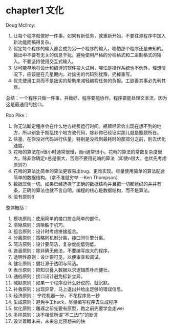 
# chapter1 文化


Doug Mcllroy:

1. 让每个程序就做好一件事。如果有新任务，就重新开始，不要往源程序中加入新功能而搞得复杂。
2. 假定每个程序的输入都会成为另一个程序的输入，哪怕那个程序还是未知的。输出中不要有无关的信息干扰。避免使用严格的分栏格式和二进制格式的输入。不要坚持使用交互式输入。
3. 尽可能早地将设计和编译的软件投入试用，哪怕是操作系统也不例外，理想情况下，应该是在几星期内。对拙劣的代码别犹豫，扔掉重写。
4. 优先使用工具而不是拙劣的帮助来减轻编程任务的负担。工欲善其事必先利其器。

总结：一个程序只做一件事，并做好。程序要能协作。程序要能处理文本流，因为这是最通用的接口。


Rob Pike：

1. 你无法断定程序会在什么地方耗费运行时间。瓶颈经常会出现在想不到的地方，所以别急于胡乱找个地方改代码，除非你已经证实那儿就是瓶颈所在。
2. 估量。在你没对代码进行估量，特别是没找到最耗时的那部分之前，别去优化速度。
3. 花哨的算法在n很小时通常很慢，而n通常很小。花哨的算法的常数复杂度很大。除非你确定n总是很大，否则不要用花哨的算法（即使n很大，也优先考虑原则2）
4. 花哨的算法比简单的算法更容易出bug、更难实现。尽量使用简单的算法配合简单的数据结构。（拿不准就穷举 --Ken Thompson）
5. 数据压倒一切。如果已经选择了正确的数据结构并且把一切都组织的井井有条，正确的算法也就不言自明。编程的核心是数据结构，而不是算法。
6. 没有原则6


整体概括：

1. 模块原则：使用简单的接口拼合简单的部件。
2. 清晰原则：清晰胜于机巧。
3. 组合原则：设计时考虑拼接组合。
4. 分离原则：策略同机制分离，接口同引擎分离。
5. 简洁原则：设计要简洁，复杂度能低则低。
6. 吝啬原则：除非确无他法，不要编写庞大的程序。
7. 透明性原则：设计要可见，以便审查和调试。
8. 健壮原则：健壮源于透明与简洁。
9. 表示原则：把知识叠入数据以求逻辑质朴而健壮。
10. 通俗原则：接口设计避免标新立异。
11. 缄默原则：如果一个程序没什么好说的，就沉默。
12. 补救原则：出现异常，马上退出并给出足够的错误信息。
13. 经济原则： 宁花机器一分，不花程序员一秒
14. 生成原则：避免手工hack，尽量编写程序去生成程序
15. 优化原则：雕琢之前先要有原型，跑之前先要学会走wei
16. 多样原则：决不相信所谓“不二法门”的断言
17. 设计着眼未来，未来总比预想来的快

